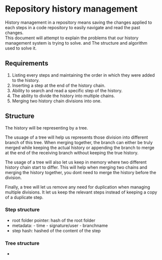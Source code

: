 # Repository history management

History management in a repository means saving the changes applied to each
steps in a code repository to easily navigate and read the past changes.  
This document will attempt to explain the problems that our history management
system is trying to solve. and The structure and algorithm used to solve it.

## Requirements

1. Listing every steps and maintaining the order in which they were added to the
   history.
2. Inserting a step at the end of the history chain.
3. Ability to search and read a specific step of the history.
4. The ability to divide the history into multiple chains.
5. Merging two history chain divisions into one.

## Structure

The history will be representing by a tree.  

The usuage of a tree will help us represents those division into different branch
of this tree. When merging together, the branch can either be truly merged while
keeping the actual history or appending the branch to merge at the end of the
receiving branch without keeping the true history.

The usage of a tree will also let us keep in memory where two different history 
chain start to differ. This will help when merging two chains and merging the
history together, you dont need to merge the history before the division.

Finally, a tree will let us remove any need for duplication when managing multiple
divisions. It let us keep the relevant steps instead of keeping a copy of a 
duplicate step.

### Step structure

- root folder pointer: hash of the root folder
- metadata: 
      - time 
      - signature/user 
      - branchname
- step hash: hashed of the content of the step

### Tree structure

- 

